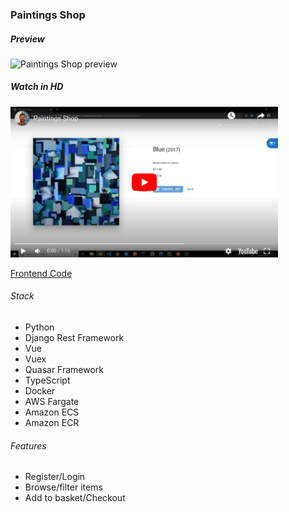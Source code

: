 ### Paintings Shop


##### Preview

<img src='./shop.gif' alt='Paintings Shop preview' />



##### Watch in HD

<a href="https://youtu.be/MFX54ZGLue4" 
target="_blank"><img src="./shop.png" 
alt="Paintings Shop" width="428" height="241" /></a>



[Frontend Code](https://github.com/eozgit/paintings-shop-frontend)



###### Stack
-   Python
-   Django Rest Framework
-   Vue
-   Vuex
-   Quasar Framework
-   TypeScript
-   Docker
-   AWS Fargate
-   Amazon ECS
-   Amazon ECR



###### Features
-   Register/Login
-   Browse/filter items
-   Add to basket/Checkout
